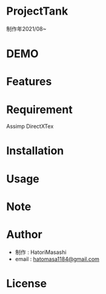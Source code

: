 # ProjectTank
制作年2021/08~ 

# DEMO

# Features

# Requirement

Assimp
DirectXTex

# Installation

# Usage

# Note

# Author
* 制作 : HatoriMasashi
* email : hatomasa1184@gmail.com

# License
